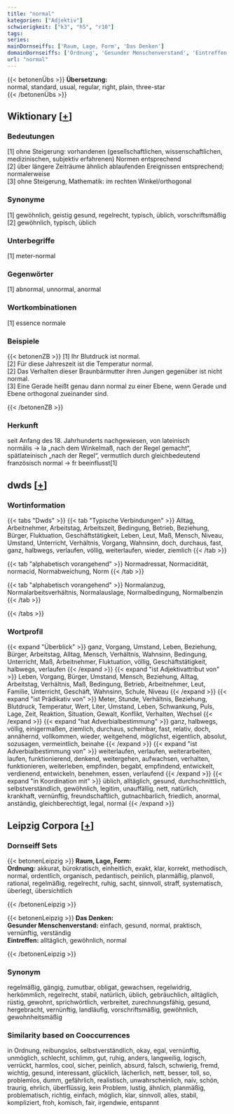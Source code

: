 ```yaml
---
title: "normal"
kategorien: ["Adjektiv"]
schwierigkeit: ["k3", "h5", "r10"]
tags:
series:
mainDornseiffs: ['Raum, Lage, Form', 'Das Denken']
domainDornseiffs: ['Ordnung', 'Gesunder Menschenverstand', 'Eintreffen']
url: "normal"
---
```


{{< betonenÜbs >}}
**Übersetzung:**  
normal, standard, usual, regular, right, plain, three-star  
{{< /betonenÜbs >}}

## Wiktionary [[+](https://de.wiktionary.org/wiki/normal)]

### Bedeutungen
[1] ohne Steigerung: vorhandenen (gesellschaftlichen, wissenschaftlichen, medizinischen, subjektiv erfahrenen) Normen entsprechend  
[2] über längere Zeiträume ähnlich ablaufenden Ereignissen entsprechend; normalerweise  
[3] ohne Steigerung, Mathematik: im rechten Winkel/orthogonal  

### Synonyme
[1] gewöhnlich, geistig gesund, regelrecht, typisch, üblich, vorschriftsmäßig  
[2] gewöhnlich, typisch, üblich  

### Unterbegriffe
[1] meter-normal  

### Gegenwörter
[1] abnormal, unnormal, anormal  

### Wortkombinationen
[1] essence normale  

### Beispiele
{{< betonenZB >}}
[1] Ihr Blutdruck ist normal.  
[2] Für diese Jahreszeit ist die Temperatur normal.  
[2] Das Verhalten dieser Braunbärmutter ihren Jungen gegenüber ist nicht normal.  
[3] Eine Gerade heißt genau dann normal zu einer Ebene, wenn Gerade und Ebene orthogonal zueinander sind.  

{{< /betonenZB >}}
### Herkunft
seit Anfang des 18. Jahrhunderts nachgewiesen, von lateinisch normālis → la „nach dem Winkelmaß, nach der Regel gemacht“, spätlateinisch „nach der Regel“, vermutlich durch gleichbedeutend französisch normal → fr beeinflusst[1]  



## dwds [[+](https://www.dwds.de/wb/normal)]

### Wortinformation
{{< tabs "Dwds" >}}
{{< tab "Typische Verbindungen" >}}
Alltag, Arbeitnehmer, Arbeitstag, Arbeitszeit, Bedingung, Betrieb, Beziehung, Bürger, Fluktuation, Geschäftstätigkeit, Leben, Leut, Maß, Mensch, Niveau, Umstand, Unterricht, Verhältnis, Vorgang, Wahnsinn, doch, durchaus, fast, ganz, halbwegs, verlaufen, völlig, weiterlaufen, wieder, ziemlich
{{< /tab >}}

{{< tab "alphabetisch vorangehend" >}}
Normadressat, Normacidität, normacid, Normabweichung, Norm
{{< /tab >}}

{{< tab "alphabetisch vorangehend" >}}
Normalanzug, Normalarbeitsverhältnis, Normalauslage, Normalbedingung, Normalbenzin
{{< /tab >}}

{{< /tabs >}}

### Wortprofil
{{< expand "Überblick" >}} ganz, Vorgang, Umstand, Leben, Beziehung, Bürger, Arbeitstag, Alltag, Mensch, Verhältnis, Wahnsinn, Bedingung, Unterricht, Maß, Arbeitnehmer, Fluktuation, völlig, Geschäftstätigkeit, halbwegs, verlaufen {{< /expand >}}
{{< expand "ist Adjektivattribut von" >}} Leben, Vorgang, Bürger, Umstand, Mensch, Beziehung, Alltag, Arbeitstag, Verhältnis, Maß, Bedingung, Betrieb, Arbeitnehmer, Leut, Familie, Unterricht, Geschäft, Wahnsinn, Schule, Niveau {{< /expand >}}
{{< expand "ist Prädikativ von" >}} Meter, Stunde, Verhältnis, Beziehung, Blutdruck, Temperatur, Wert, Liter, Umstand, Leben, Schwankung, Puls, Lage, Zeit, Reaktion, Situation, Gewalt, Konflikt, Verhalten, Wechsel {{< /expand >}}
{{< expand "hat Adverbialbestimmung" >}} ganz, halbwegs, völlig, einigermaßen, ziemlich, durchaus, scheinbar, fast, relativ, doch, annähernd, vollkommen, wieder, weitgehend, möglichst, eigentlich, absolut, sozusagen, vermeintlich, beinahe {{< /expand >}}
{{< expand "ist Adverbialbestimmung von" >}} weiterlaufen, verlaufen, weiterarbeiten, laufen, funktionierend, denkend, weitergehen, aufwachsen, verhalten, funktionieren, weiterleben, empfinden, begabt, empfindend, entwickelt, verdienend, entwickeln, benehmen, essen, verlaufend {{< /expand >}}
{{< expand "in Koordination mit" >}} üblich, alltäglich, gesund, durchschnittlich, selbstverständlich, gewöhnlich, legitim, unauffällig, nett, natürlich, krankhaft, vernünftig, freundschaftlich, gutnachbarlich, friedlich, anormal, anständig, gleichberechtigt, legal, normal {{< /expand >}}

## Leipzig Corpora [[+](https://corpora.uni-leipzig.de/en/res?word=normal&corpusId=deu_newscrawl-public_2018)]

### Dornseiff Sets
{{< betonenLeipzig >}}
**Raum, Lage, Form:**  
**Ordnung:** akkurat, bürokratisch, einheitlich, exakt, klar, korrekt, methodisch, normal, ordentlich, organisch, pedantisch, peinlich, planmäßig, planvoll, rational, regelmäßig, regelrecht, ruhig, sacht, sinnvoll, straff, systematisch, überlegt, übersichtlich  

{{< /betonenLeipzig >}}


{{< betonenLeipzig >}}
**Das Denken:**  
**Gesunder Menschenverstand:** einfach, gesund, normal, praktisch, vernünftig, verständig  
**Eintreffen:** alltäglich, gewöhnlich, normal  

{{< /betonenLeipzig >}}

### Synonym
regelmäßig, gängig, zumutbar, obligat, gewachsen, regelwidrig, herkömmlich, regelrecht, stabil, natürlich, üblich, gebräuchlich, alltäglich, rüstig, gewohnt, sprichwörtlich, verbreitet, zurechnungsfähig, gesund, hergebracht, vernünftig, landläufig, vorschriftsmäßig, gewöhnlich, gewohnheitsmäßig


### Similarity based on Cooccurrences
in Ordnung, reibungslos, selbstverständlich, okay, egal, vernünftig, unmöglich, schlecht, schlimm, gut, ruhig, anders, langweilig, logisch, verrückt, harmlos, cool, sicher, peinlich, absurd, falsch, schwierig, fremd, wichtig, gesund, interessant, glücklich, lächerlich, nett, besser, toll, so, problemlos, dumm, gefährlich, realistisch, unwahrscheinlich, naiv, schön, traurig, ehrlich, überflüssig, kein Problem, lustig, ähnlich, planmäßig, problematisch, richtig, einfach, möglich, klar, sinnvoll, alles, stabil, kompliziert, froh, komisch, fair, irgendwie, entspannt

